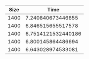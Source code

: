 | Size | Time               |
|------|--------------------|
| 1400 | 7.240840673446655  |
| 1400 | 6.846515655517578  |
| 1400 | 6.7514121532440186 |
| 1400 | 6.800145864486694  |
| 1400 | 6.643028974533081  |
